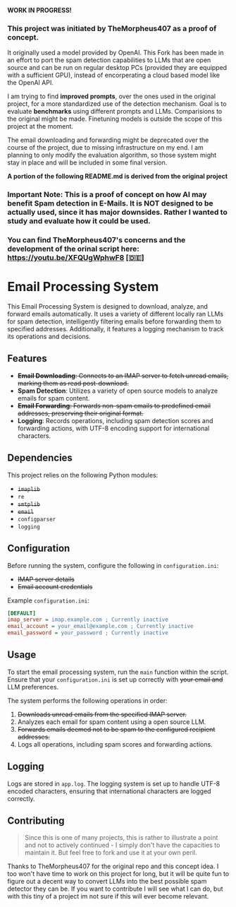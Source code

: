 **WORK IN PROGRESS!**

### This project was initiated by TheMorpheus407 as a proof of concept. 
It originally used a model provided by OpenAI. 
This Fork has been made in an effort to port the spam detection capabilities to LLMs that are open source and can be run on regular desktop PCs (provided they are equipped with a sufficient GPU), instead of encorperating a cloud based model like the OpenAI API.

I am trying to find **improved prompts**, over the ones used in the original project, for a more standardized use of the detection mechanism. Goal is to evaluate **benchmarks** using different prompts and LLMs. Comparisions to the original might be made.
Finetuning models is outside the scope of this project at the moment.

The email downloading and forwarding might be deprecated over the course of the project, due to missing infrastructure on my end. I am planning to only modify the evaluation algorithm, so those system might stay in place and will be included in some final version.

**A portion of the following README.md is derived from the original project**

### Important Note: This is a proof of concept on how AI may benefit Spam detection in E-Mails. It is NOT designed to be actually used, since it has major downsides. Rather I wanted to study and evaluate how it could be used.
### You can find TheMorpheus407's concerns and the development of the orinal script here: https://youtu.be/XFQUgWphwF8 [🇩🇪]

# Email Processing System

This Email Processing System is designed to download, analyze, and forward emails automatically. It uses a variety of different locally ran LLMs for spam detection, intelligently filtering emails before forwarding them to specified addresses. Additionally, it features a logging mechanism to track its operations and decisions.

## Features

- ~~**Email Downloading**: Connects to an IMAP server to fetch unread emails, marking them as read post-download.~~
- **Spam Detection**: Utilizes a variety of open source models to analyze emails for spam content.
- ~~**Email Forwarding**: Forwards non-spam emails to predefined email addresses, preserving their original format.~~
- **Logging**: Records operations, including spam detection scores and forwarding actions, with UTF-8 encoding support for international characters.

## Dependencies

This project relies on the following Python modules:

- ~~`imaplib`~~
- `re`
- ~~`smtplib`~~
- ~~`email`~~
- `configparser`
- `logging`

## Configuration

Before running the system, configure the following in `configuration.ini`:

- ~~IMAP server details~~
- ~~Email account credentials~~

Example `configuration.ini`:

```ini
[DEFAULT]
imap_server = imap.example.com ; Currently inactive
email_account = your_email@example.com ; Currently inactive
email_password = your_password ; Currently inactive
```

## Usage

To start the email processing system, run the `main` function within the script. Ensure that your `configuration.ini` is set up correctly with ~~your email and~~ LLM preferences.

The system performs the following operations in order:

1. ~~Downloads unread emails from the specified IMAP server.~~
2. Analyzes each email for spam content using a open source LLM.
3. ~~Forwards emails deemed not to be spam to the configured recipient addresses.~~
4. Logs all operations, including spam scores and forwarding actions.

## Logging

Logs are stored in `app.log`. The logging system is set up to handle UTF-8 encoded characters, ensuring that international characters are logged correctly.

## Contributing

> Since this is one of many projects, this is rather to illustrate a point and not to actively continued - I simply don't have the capacities to maintain it. But feel free to fork and use it at your own peril.

Thanks to TheMorpheus407 for the original repo and this concept idea. I too won't have time to work on this project for long, but it will be quite fun to figure out a decent way to convert LLMs into the best possible spam detector they can be. If you want to contribute I will see what I can do, but with this tiny of a project im not sure if this will ever become relevant.